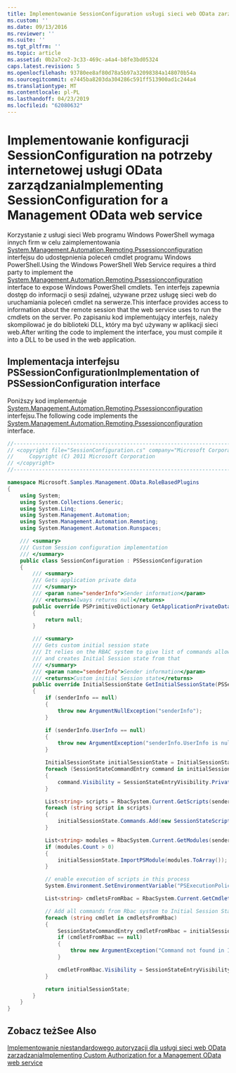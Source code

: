 ```yaml
---
title: Implementowanie SessionConfiguration usługi sieci web OData zarządzania | Dokumentacja firmy Microsoft
ms.custom: ''
ms.date: 09/13/2016
ms.reviewer: ''
ms.suite: ''
ms.tgt_pltfrm: ''
ms.topic: article
ms.assetid: 0b2a7ce2-3c33-469c-a4a4-b8fe3bd05324
caps.latest.revision: 5
ms.openlocfilehash: 93780ee8af80d78a5b97a32098384a148070b54a
ms.sourcegitcommit: e7445ba8203da304286c591ff513900ad1c244a4
ms.translationtype: MT
ms.contentlocale: pl-PL
ms.lasthandoff: 04/23/2019
ms.locfileid: "62080632"
---
```

# <a name="implementing-sessionconfiguration-for-a-management-odata-web-service"></a><span data-ttu-id="05434-102">Implementowanie konfiguracji SessionConfiguration na potrzeby internetowej usługi OData zarządzania</span><span class="sxs-lookup"><span data-stu-id="05434-102">Implementing SessionConfiguration for a Management OData web service</span></span>

<span data-ttu-id="05434-103">Korzystanie z usługi sieci Web programu Windows PowerShell wymaga innych firm w celu zaimplementowania [System.Management.Automation.Remoting.Pssessionconfiguration](/dotnet/api/System.Management.Automation.Remoting.PSSessionConfiguration) interfejsu do udostępnienia poleceń cmdlet programu Windows PowerShell.</span><span class="sxs-lookup"><span data-stu-id="05434-103">Using the Windows PowerShell Web Service requires a third party to implement the [System.Management.Automation.Remoting.Pssessionconfiguration](/dotnet/api/System.Management.Automation.Remoting.PSSessionConfiguration) interface to expose Windows PowerShell cmdlets.</span></span> <span data-ttu-id="05434-104">Ten interfejs zapewnia dostęp do informacji o sesji zdalnej, używane przez usługę sieci web do uruchamiania poleceń cmdlet na serwerze.</span><span class="sxs-lookup"><span data-stu-id="05434-104">This interface provides access to information about the remote session that the web service uses to run the cmdlets on the server.</span></span> <span data-ttu-id="05434-105">Po zapisaniu kod implementujący interfejs, należy skompilować je do biblioteki DLL, który ma być używany w aplikacji sieci web.</span><span class="sxs-lookup"><span data-stu-id="05434-105">After writing the code to implement the interface, you must compile it into a DLL to be used in the web application.</span></span>

## <a name="implementation-of-pssessionconfiguration-interface"></a><span data-ttu-id="05434-106">Implementacja interfejsu PSSessionConfiguration</span><span class="sxs-lookup"><span data-stu-id="05434-106">Implementation of PSSessionConfiguration interface</span></span>

<span data-ttu-id="05434-107">Poniższy kod implementuje [System.Management.Automation.Remoting.Pssessionconfiguration](/dotnet/api/System.Management.Automation.Remoting.PSSessionConfiguration) interfejsu.</span><span class="sxs-lookup"><span data-stu-id="05434-107">The following code implements the [System.Management.Automation.Remoting.Pssessionconfiguration](/dotnet/api/System.Management.Automation.Remoting.PSSessionConfiguration) interface.</span></span>

```csharp
//-----------------------------------------------------------------------
// <copyright file="SessionConfiguration.cs" company="Microsoft Corporation">
//     Copyright (C) 2011 Microsoft Corporation
// </copyright>
//-----------------------------------------------------------------------

namespace Microsoft.Samples.Management.OData.RoleBasedPlugins
{
    using System;
    using System.Collections.Generic;
    using System.Linq;
    using System.Management.Automation;
    using System.Management.Automation.Remoting;
    using System.Management.Automation.Runspaces;

    /// <summary>
    /// Custom Session configuration implementation
    /// </summary>
    public class SessionConfiguration : PSSessionConfiguration
    {
        /// <summary>
        /// Gets application private data
        /// </summary>
        /// <param name="senderInfo">Sender information</param>
        /// <returns>Always returns null</returns>
        public override PSPrimitiveDictionary GetApplicationPrivateData(PSSenderInfo senderInfo)
        {
            return null;
        }

        /// <summary>
        /// Gets custom initial session state
        /// It relies on the RBAC system to give list of commands allowed for a user
        /// and creates Initial Session state from that
        /// </summary>
        /// <param name="senderInfo">Sender information</param>
        /// <returns>Custom initial Session state</returns>
        public override InitialSessionState GetInitialSessionState(PSSenderInfo senderInfo)
        {
            if (senderInfo == null)
            {
                throw new ArgumentNullException("senderInfo");
            }

            if (senderInfo.UserInfo == null)
            {
                throw new ArgumentException("senderInfo.UserInfo is null");
            }

            InitialSessionState initialSessionState = InitialSessionState.CreateDefault();
            foreach (SessionStateCommandEntry command in initialSessionState.Commands)
            {
                command.Visibility = SessionStateEntryVisibility.Private;
            }

            List<string> scripts = RbacSystem.Current.GetScripts(senderInfo.UserInfo);
            foreach (string script in scripts)
            {
                initialSessionState.Commands.Add(new SessionStateScriptEntry(script));
            }

            List<string> modules = RbacSystem.Current.GetModules(senderInfo.UserInfo);
            if (modules.Count > 0)
            {
                initialSessionState.ImportPSModule(modules.ToArray());
            }

            // enable execution of scripts in this process
            System.Environment.SetEnvironmentVariable("PSExecutionPolicyPreference", "unrestricted");

            List<string> cmdletsFromRbac = RbacSystem.Current.GetCmdlets(senderInfo.UserInfo);

            // Add all commands from Rbac system to Initial Session State commands
            foreach (string cmdlet in cmdletsFromRbac)
            {
                SessionStateCommandEntry cmdletFromRbac = initialSessionState.Commands.FirstOrDefault(item => string.Equals(item.Name, cmdlet, StringComparison.OrdinalIgnoreCase));
                if (cmdletFromRbac == null)
                {
                    throw new ArgumentException("Command not found in InitialSessionState " + cmdlet);
                }

                cmdletFromRbac.Visibility = SessionStateEntryVisibility.Public;
            }

            return initialSessionState;
        }
    }
}
```

## <a name="see-also"></a><span data-ttu-id="05434-108">Zobacz też</span><span class="sxs-lookup"><span data-stu-id="05434-108">See Also</span></span>

[<span data-ttu-id="05434-109">Implementowanie niestandardowego autoryzacji dla usługi sieci web OData zarządzania</span><span class="sxs-lookup"><span data-stu-id="05434-109">Implementing Custom Authorization for a Management OData web service</span></span>](./implementing-custom-authorization-for-a-management-odata-web-service.md)